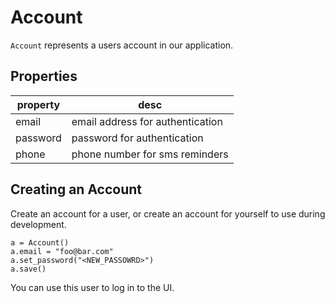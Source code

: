 # Account

`Account` represents a users account in our application. 

## Properties

| property | desc |
| -- | -- |
| email | email address for authentication |
| password | password for authentication |
| phone | phone number for sms reminders |

## Creating an Account

Create an account for a user, or create an account for yourself to use during development.

```
a = Account()
a.email = "foo@bar.com"
a.set_password("<NEW_PASSOWRD>")
a.save()
```

You can use this user to log in to the UI.